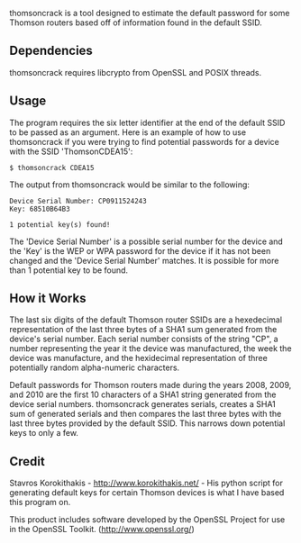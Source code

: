 thomsoncrack is a tool designed to estimate the default password
for some Thomson routers based off of information found in the
default SSID.

Dependencies
-----------
thomsoncrack requires libcrypto from OpenSSL and POSIX threads.

Usage
-----
The program requires the six letter identifier at the end of the
default SSID to be passed as an argument. Here is an example of
how to use thomsoncrack if you were trying to find potential passwords
for a device with the SSID 'ThomsonCDEA15':

	$ thomsoncrack CDEA15

The output from thomsoncrack would be similar to the following:

	Device Serial Number: CP0911524243
	Key: 68510B64B3
	
	1 potential key(s) found!

The 'Device Serial Number' is a possible serial number for the device
and the 'Key' is the WEP or WPA password for the device if it has not
been changed and the 'Device Serial Number' matches. It is possible for
more than 1 potential key to be found.

How it Works
------------
The last six digits of the default Thomson router SSIDs are a hexedecimal
representation of the last three bytes of a SHA1 sum generated from the
device's serial number. Each serial number consists of the string "CP",
a number representing the year it the device was manufactured, the week
the device was manufacture, and the hexidecimal representation of three
potentially random alpha-numeric characters.

Default passwords for Thomson routers made during the years 2008, 2009, and
2010 are the first 10 characters of a SHA1 string generated from the device
serial numbers. thomsoncrack generates serials, creates a SHA1 sum of generated
serials and then compares the last three bytes with the last three bytes provided
by the default SSID. This narrows down potential keys to only a few.

Credit
------
Stavros Korokithakis - http://www.korokithakis.net/ - His python script for generating
default keys for certain Thomson devices is what I have based this program on.

This product includes software developed by the OpenSSL Project for use in the OpenSSL
Toolkit. (http://www.openssl.org/)
